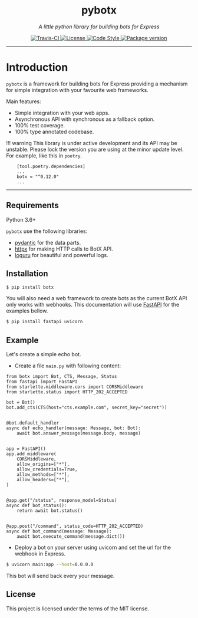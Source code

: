 <h1 align="center">pybotx</h1>
<p align="center">
    <em>A little python library for building bots for Express</em>
</p>
<p align="center">
    <a href="https://travis-ci.org/ExpressApp/pybotx">
        <img src="https://travis-ci.org/ExpressApp/pybotx.svg?branch=master" alt="Travis-CI">
    </a>
    <a href="https://github.com/ExpressApp/pybotx/blob/master/LICENSE">
        <img src="https://img.shields.io/github/license/Naereen/StrapDown.js.svg" alt="License">
    </a>
    <a href="https://github.com/ambv/black">
        <img src="https://img.shields.io/badge/code%20style-black-000000.svg" alt="Code Style">
    </a>
    <a href="https://pypi.org/project/botx/">
        <img src="https://badge.fury.io/py/botx.svg" alt="Package version">
    </a>
</p>


---

# Introduction

`pybotx` is a framework for building bots for Express providing a mechanism for simple integration with your favourite web frameworks.

Main features:

 * Simple integration with your web apps.
 * Asynchronous API with synchronous as a fallback option.
 * 100% test coverage.
 * 100% type annotated codebase.

!!! warning
    This library is under active development and its API may be unstable.
    Please lock the version you are using at the minor update level. For example, like this in `poetry`.

        [tool.poetry.dependencies]
        ...
        botx = "^0.12.0"
        ...
---

## Requirements

Python 3.6+

`pybotx` use the following libraries:

* <a href="https://github.com/samuelcolvin/pydantic" target="_blank">pydantic</a> for the data parts.
* <a href="https://github.com/encode/httpx" target="_blank">httpx</a> for making HTTP calls to BotX API.
* <a href="https://github.com/Delgan/loguru" target="_blank">loguru</a> for beautiful and powerful logs.

## Installation
```bash
$ pip install botx
```

You will also need a web framework to create bots as the current BotX API only works with webhooks.
This documentation will use <a href="https://github.com/tiangolo/fastapi" target="_blank">FastAPI</a> for the examples bellow.
```bash
$ pip install fastapi uvicorn
```

## Example

Let's create a simple echo bot.

* Create a file `main.py` with following content:
```Python3
from botx import Bot, CTS, Message, Status
from fastapi import FastAPI
from starlette.middleware.cors import CORSMiddleware
from starlette.status import HTTP_202_ACCEPTED

bot = Bot()
bot.add_cts(CTS(host="cts.example.com", secret_key="secret"))


@bot.default_handler
async def echo_handler(message: Message, bot: Bot):
    await bot.answer_message(message.body, message)


app = FastAPI()
app.add_middleware(
    CORSMiddleware,
    allow_origins=["*"],
    allow_credentials=True,
    allow_methods=["*"],
    allow_headers=["*"],
)


@app.get("/status", response_model=Status)
async def bot_status():
    return await bot.status()


@app.post("/command", status_code=HTTP_202_ACCEPTED)
async def bot_command(message: Message):
    await bot.execute_command(message.dict())
```

* Deploy a bot on your server using uvicorn and set the url for the webhook in Express.
```bash
$ uvicorn main:app --host=0.0.0.0
```

This bot will send back every your message.

## License

This project is licensed under the terms of the MIT license.

